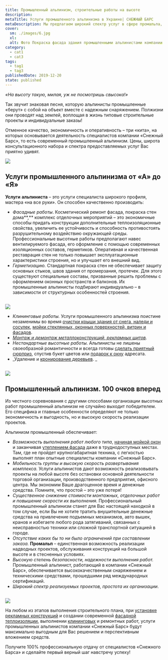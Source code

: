 ```yaml
---
title: Промышленный альпинизм, строительные работы на высоте
description: 
metaTitle: Услуги промышленного альпинизма в Украине| СНЕЖНЫЙ БАРС
metaDescription: Мы предлагаем широкий спектр услуг в сфере промальпа, заказывайте строительные работы на высоте ☎+38 (097) 970-53-76 от компании Снежный Барс
cover:
  sm: ./images/6.jpg
  xl: 
  alt: Фото Покраска фасада здания промышленными альпинистами компании "Снежный Барс"
category:
  - cat1
  - cat3
tags:
  - tag1
  - tag3
publishedDate: 2019-12-20
state: published    
---
```

_«На высоту такую, милая, уж не посмотришь свысока!»_

Так звучит знаковая песня, которую альпинисты промышленные «берут» с собой на объект вместе с надежным снаряжением. Полжизни они проводят над землей, воплощая в жизнь типовые строительные проекты и индивидуальные заказы!

Отменное качество, экономичность и оперативность – три «кита», на которых основывается деятельность специалистов компании «Снежный Барс», то есть современный промышленный альпинизм. Цены, широта консультационного набора и спектра предоставляемых услуг Вас приятно удивят.

![](/wp-content/uploads/2017/05/4.jpg)

## Услуги промышленного альпинизма от «А» до «Я»

**Услуги** **альпиниста** – это услуги специалиста широкого профиля, мастера «на все руки». Он способен качественно производить:

* _Фасадные_ _работы_. Косметический ремонт фасада, покраска стен дома**,** комплекс отделочных мероприятий – это экономичные способы придать конструкции дополнительные теплоизоляционные свойства, увеличить ее устойчивость и способность противостоять разрушительному воздействию окружающей среды. Профессиональные высотные работы предполагают навес вентилируемого фасада, его оформление с помощью современных изоляционных составов, герметиков. Оперативная и качественная реставрация стен не только повышает эксплуатационные характеристики строения, но и улучшает его внешний вид.
* _Герметизацию._ Стандартная покраска стен не обеспечивает защиту основных стыков, швов здания от промерзания, протечек. Для этого существуют специальные составы, призванные решить проблемы с оформлением оконных пространств и балконов. Их промышленные альпинисты подбирают индивидуально – в зависимости от структурных особенностей строения.

![](data:image/gif;base64,R0lGODlhAQABAIAAAAAAAP///yH5BAEAAAAALAAAAAABAAEAAAIBRAA7)

![](/wp-content/uploads/2017/05/ukrsibbank.jpg)

* _Клининговые работы._ Услуги промышленного альпинизма поистине незаменимы во время [очистки крыши здания от снега, наледи и сосулек](/uborka-snega-s-krysh/ "Очистка крыш домов от снега и сосулек"), [мойки стеклянных, оконных поверхностей, витрин и фасадов](/moika-okon/ "Мойка окон и витрин").
* _[Монтаж и демонтаж металлоконструкций, рекламных щитов](/razmeschenie-narujnoi-reklamy/ "Размещение наружной рекламы, установка, монтаж и демонтаж баннеров")._ 
* _Нестандартные высотные работы._ Альпинисты не лишены своеобразной романтичности и всегда готовы [сделать приятный сюрприз](/podarok-v-okno/ "Оригинальный способ поздравить и удивить того, кто Вам дорог"), спустив букет цветов или [подарок к окну](/podarok-v-okno/ "Удивите своих близких оригинальным поздравлением") адресата.  
* _Удаление и [кронирование деревьев](/obrezka-derevev/). _

![](data:image/gif;base64,R0lGODlhAQABAIAAAAAAAP///yH5BAEAAAAALAAAAAABAAEAAAIBRAA7)

![](/wp-content/uploads/2017/05/8.jpg)

## Промышленный альпинизм. 100 очков вперед

Из честного соревнования с другими способами организации высотных работ промышленный альпинизм не случайно выходит победителем. Его специфика и главные особенности определяют не только экономичность и выгодность, но и высокую скорость реализации проектов.

Альпинизм промышленный обеспечивает:

* _Возможность выполнения работ любого типа_, [начиная мойкой окон](/moika-okon/ "Мытье окон и фасадов зданий по доступным ценам и в кратчайшие сроки") и заканчивая [утеплением фасада](/naruzhnoe-uteplenie-sten-kvartir-domov/ "Внешнее утепление фасадов квартир") даже в труднодоступных местах. Там, где не пройдет крупногабаритная техника, с легкостью выполнят план опытные специалисты компании «Снежный Барс».
* _Мобильность группы и высокую скорость развертывания комплекса._ Услуги альпинистов дают возможность реализовывать проекты на любой высоте без остановки основной деятельности торговой организации, производственного предприятия, офисного центра. Мы экономим Ваше драгоценное время и денежные средства. Помните, что простой – это уже потеря!
* _Существенное снижение стоимости монтажных, отделочных работ и повышение скорости их выполнения._ Профессиональный промышленный альпинизм станет для Вас настоящей находкой в том случае, если Вы не хотите тратить внушительные денежные средства на привлечение подъемных механизмов, авто вышек, кранов и избегаете любого рода затягиваний, связанных с неисправностью техники или сложной транспортной ситуацией в городе.
* _Отсутствие каких бы то ни было ограничений при составлении заказа._ **Промальп** – единственная возможность реализации надводных проектов, обслуживания конструкций на большой высоте и в стесненных условиях.
* _Высокую степень безопасности, надежности выполнения работ._ Промышленный альпинист, работающий в компании «Снежный Барс», обеспечивается высококачественным снаряжением и техническими средствами, прошедшими ряд международных сертификаций.
* _Широкий спектр реализуемых проектов, простота их организации_.

![](data:image/gif;base64,R0lGODlhAQABAIAAAAAAAP///yH5BAEAAAAALAAAAAABAAEAAAIBRAA7)

![](/wp-content/uploads/2017/05/20130712_201338.jpg)

На любом из этапов выполнения строительного плана, при [установке рекламных конструкций](/razmeschenie-narujnoi-reklamy/ "Размещение наружной рекламы") и создании современной [фасадной теплоизоляции](/naruzhnoe-uteplenie-sten-kvartir-domov/ "Наружное утепление стен"), выполнении [клининговых](/moika-okon/ "Мытье окон и витрин, фасадов высотных зданий, и фасадов домов опытными альпинистами") и ремонтных работ, услуги промышленных альпинистов компании «Снежный Барс» будут максимально выгодным для Вас решением и перспективным вложением средств.

Получите 100% профессиональную отдачу от специалистов «Снежного Барса» и сделайте первый верный шаг навстречу успеху!
